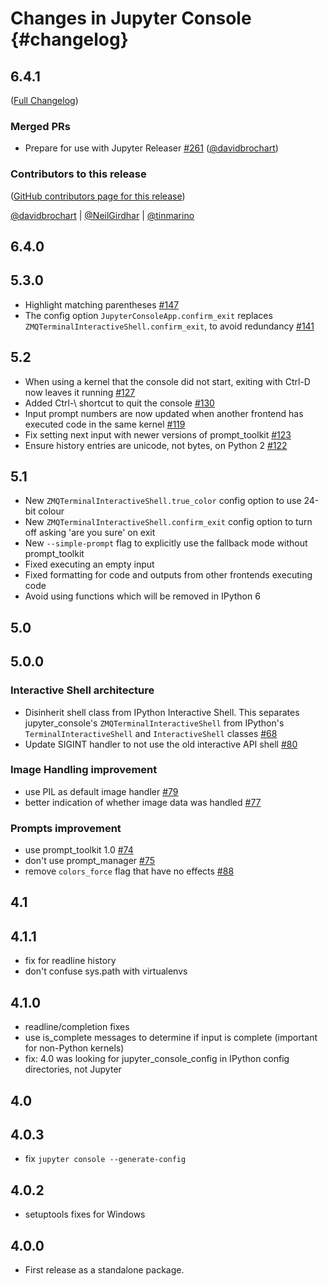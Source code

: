# Changes in Jupyter Console {#changelog}

<!-- <START NEW CHANGELOG ENTRY> -->

## 6.4.1

([Full Changelog](https://github.com/jupyter/jupyter_console/compare/6.4.0...2d0b6aec59bde7499995d929ded4d23d7bb585f6))

### Merged PRs

- Prepare for use with Jupyter Releaser [#261](https://github.com/jupyter/jupyter_console/pull/261) ([@davidbrochart](https://github.com/davidbrochart))

### Contributors to this release

([GitHub contributors page for this release](https://github.com/jupyter/jupyter_console/graphs/contributors?from=2021-03-24&to=2022-03-06&type=c))

[@davidbrochart](https://github.com/search?q=repo%3Ajupyter%2Fjupyter_console+involves%3Adavidbrochart+updated%3A2021-03-24..2022-03-06&type=Issues) | [@NeilGirdhar](https://github.com/search?q=repo%3Ajupyter%2Fjupyter_console+involves%3ANeilGirdhar+updated%3A2021-03-24..2022-03-06&type=Issues) | [@tinmarino](https://github.com/search?q=repo%3Ajupyter%2Fjupyter_console+involves%3Atinmarino+updated%3A2021-03-24..2022-03-06&type=Issues)

<!-- <END NEW CHANGELOG ENTRY> -->

## 6.4.0

## 5.3.0

- Highlight matching parentheses [#147](https://github.com/jupyter/jupyter_console/pull/147)
- The config option `JupyterConsoleApp.confirm_exit` replaces `ZMQTerminalInteractiveShell.confirm_exit`, to avoid redundancy [#141](https://github.com/jupyter/jupyter_console/pull/141)

## 5.2

- When using a kernel that the console did not start, exiting with Ctrl-D now leaves it running [#127](https://github.com/jupyter/jupyter_console/pull/127)
- Added Ctrl-\\ shortcut to quit the console [#130](https://github.com/jupyter/jupyter_console/pull/130)
- Input prompt numbers are now updated when another frontend has executed code in the same kernel [#119](https://github.com/jupyter/jupyter_console/pull/119)
- Fix setting next input with newer versions of prompt_toolkit [#123](https://github.com/jupyter/jupyter_console/pull/123)
- Ensure history entries are unicode, not bytes, on Python 2 [#122](https://github.com/jupyter/jupyter_console/pull/122)

## 5.1

- New `ZMQTerminalInteractiveShell.true_color` config option to use 24-bit colour
- New `ZMQTerminalInteractiveShell.confirm_exit` config option to turn off asking 'are you sure' on exit
- New `--simple-prompt` flag to explicitly use the fallback mode without prompt_toolkit
- Fixed executing an empty input
- Fixed formatting for code and outputs from other frontends executing code
- Avoid using functions which will be removed in IPython 6

## 5.0

## 5.0.0

### Interactive Shell architecture

- Disinherit shell class from IPython Interactive Shell. This separates jupyter_console's `ZMQTerminalInteractiveShell` from IPython's `TerminalInteractiveShell` and `InteractiveShell` classes [#68](https://github.com/jupyter/jupyter_console/pull/68)
- Update SIGINT handler to not use the old interactive API shell [#80](https://github.com/jupyter/jupyter_console/pull/80)

### Image Handling improvement

- use PIL as default image handler [#79](https://github.com/jupyter/jupyter_console/pull/79)
- better indication of whether image data was handled [#77](https://github.com/jupyter/jupyter_console/pull/77)

### Prompts improvement

- use prompt_toolkit 1.0 [#74](https://github.com/jupyter/jupyter_console/pull/74)
- don't use prompt_manager [#75](https://github.com/jupyter/jupyter_console/pull/75)
- remove `colors_force` flag that have no effects [#88](https://github.com/jupyter/jupyter_console/pull/88)

## 4.1

## 4.1.1

- fix for readline history
- don't confuse sys.path with virtualenvs

## 4.1.0

- readline/completion fixes
- use is_complete messages to determine if input is complete (important for non-Python kernels)
- fix: 4.0 was looking for jupyter_console_config in IPython config directories, not Jupyter

## 4.0

## 4.0.3

- fix `jupyter console --generate-config`

## 4.0.2

- setuptools fixes for Windows

## 4.0.0

- First release as a standalone package.

